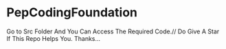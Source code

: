 # PepCodingFoundation

Go to Src Folder And You Can Access The Required Code.//
Do Give A Star If This Repo Helps You.
Thanks...
